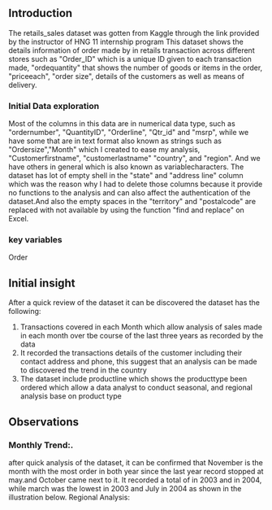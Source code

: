 ## Introduction
The retails_sales dataset was gotten from Kaggle through the link provided by the instructor of HNG 11 internship program 
This dataset shows the details information of order made by in retails transaction across different stores such as "Order_ID" which is a unique ID given to each transaction made, "ordequantity" that shows the number of goods or items in the order, "priceeach", "order size", details of the customers as well as means of delivery. 
### Initial Data exploration
Most of the columns in this data are in numerical data type, such as "ordernumber", "QuantityID", "Orderline", "Qtr_id" and "msrp", while we have some that are in text format also known as strings such as "Ordersize","Month" which I created to ease my analysis, "Customerfirstname", "customerlastname" "country", and "region". And we have others in general which is also known as variablecharacters. 
The dataset has lot of empty shell in the "state" and "address line" column which was the reason why I had to delete those columns because it provide no functions to the analysis and can also affect the authentication of the dataset.And also the empty spaces in the "territory" and "postalcode" are replaced with not available by using the function "find and replace" on Excel.
### key variables
Order
## Initial insight 
After a quick review of the dataset it can be discovered the dataset has the following:
1. Transactions covered in each Month which allow analysis of sales made in each month over tbe course of the last three years as recorded by the data
2. It recorded the transactions details of the customer including  their contact address and phone, this suggest that an analysis can be made to discovered the trend in the country
3. The dataset include productline which shows the producttype been ordered which allow a data analyst to conduct seasonal, and regional analysis base on product type 
## Observations
### Monthly Trend:.
after quick analysis of the dataset, it can be confirmed that November is the month with the most order in both year since the last year record stopped at may.and October came next to it. It recorded a total of  in 2003 and in 2004, while march was the lowest in 2003 and July in 2004 as shown in the illustration below. 
Regional Analysis:
